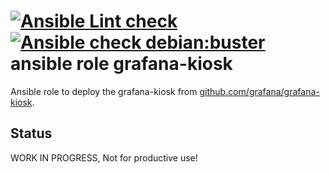 [![Ansible Lint check](https://github.com/DO1JLR/role-grafana-kiosk/workflows/Ansible%20Lint%20check/badge.svg)](https://github.com/DO1JLR/role-grafana-kiosk/actions?query=workflow%3A%22Ansible+Lint+check%22) [![Ansible check debian:buster](https://github.com/DO1JLR/role-grafana-kiosk/workflows/Ansible%20check%20debian:buster/badge.svg)](https://github.com/DO1JLR/role-grafana-kiosk/actions?query=workflow%3A%22Ansible+check+debian%3Abuster%22)
 ansible role grafana-kiosk
=============================
Ansible role to deploy the grafana-kiosk from [github.com/grafana/grafana-kiosk](https://github.com/grafana/grafana-kiosk.git).

 Status
------
WORK IN PROGRESS, Not for productive use!
